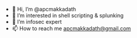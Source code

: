 - 👋 Hi, I’m @apcmakkadath
- 👀 I’m interested in shell scripting & splunking
- 🌱 I’m infosec expert
- 📫 How to reach me apcmakkadath@gmail.com

<!---
apcmakkadath/apcmakkadath is a ✨ special ✨ repository because its `README.md` (this file) appears on your GitHub profile.
You can click the Preview link to take a look at your changes.
--->
